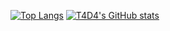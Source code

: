 [![Top Langs](https://github-readme-stats.vercel.app/api/top-langs/?username=T4D4-IU&theme=aura&langs_count=10&layout=donut-vertical)](https://github.com/anuraghazra/github-readme-stats)
[![T4D4's GitHub stats](https://github-readme-stats.vercel.app/api?username=T4D4-IU&?count_private=true&?show_icons=true)](https://github.com/anuraghazra/github-readme-stats)